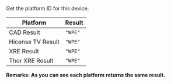 Get the platform ID for this device. 

| Platform          | Result  |
| ----------------- | ------- |
| CAD Result        | `"WPE"` |
| Hicense TV Result | `"WPE"` |
| XRE Result        | `"WPE"` |
| Thor XRE Result   | `"WPE"` |

**Remarks: As you can see each platform returns the same result.** 

